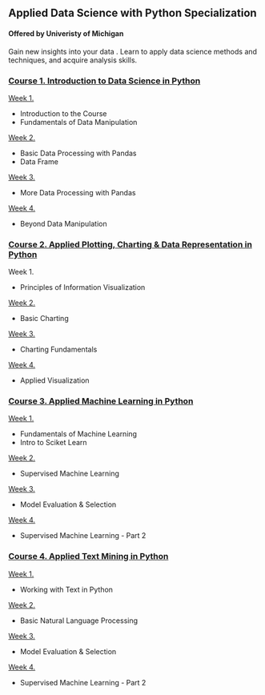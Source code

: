 ## Applied Data Science with Python Specialization 
#### Offered by Univeristy of Michigan
Gain new insights into your data . Learn to apply data science methods and techniques, and acquire analysis skills.

### [Course 1. Introduction to Data Science in Python](https://github.com/kh4vv/Coursera/tree/origin/UMich_DataScience/course1)
[Week 1.](https://github.com/kh4vv/Coursera/tree/origin/UMich_DataScience/course1/week1) 
- Introduction to the Course
- Fundamentals of Data Manipulation

[Week 2.](https://github.com/kh4vv/Coursera/tree/origin/UMich_DataScience/course1/week2)
- Basic Data Processing with Pandas
- Data Frame

[Week 3.](https://github.com/kh4vv/Coursera/tree/origin/UMich_DataScience/course1/week3)
- More Data Processing with Pandas

[Week 4.](https://github.com/kh4vv/Coursera/tree/origin/UMich_DataScience/course1/week4)
- Beyond Data Manipulation

### [Course 2. Applied Plotting, Charting & Data Representation in Python](https://github.com/kh4vv/Coursera/tree/origin/UMich_DataScience/course2)
Week 1.
- Principles of Information Visualization

[Week 2.](https://github.com/kh4vv/Coursera/tree/origin/UMich_DataScience/course2/week2)
- Basic Charting

[Week 3.](https://github.com/kh4vv/Coursera/tree/origin/UMich_DataScience/course2/week3)
- Charting Fundamentals

[Week 4.](https://github.com/kh4vv/Coursera/tree/origin/UMich_DataScience/course2/week4)
- Applied Visualization


### [Course 3. Applied Machine Learning in Python](https://github.com/kh4vv/Coursera/tree/origin/UMich_DataScience/course3)
[Week 1.](https://github.com/kh4vv/Coursera/tree/origin/UMich_DataScience/course3/week1) 
- Fundamentals of Machine Learning 
- Intro to Sciket Learn

[Week 2.](https://github.com/kh4vv/Coursera/tree/origin/UMich_DataScience/course3/week2)
- Supervised Machine Learning

[Week 3.](https://github.com/kh4vv/Coursera/tree/origin/UMich_DataScience/course3/week3)
- Model Evaluation & Selection

[Week 4.](https://github.com/kh4vv/Coursera/tree/origin/UMich_DataScience/course3/week4)
-  Supervised Machine Learning - Part 2

### [Course 4. Applied Text Mining in Python](https://github.com/kh4vv/Coursera/tree/origin/UMich_DataScience/course4)
[Week 1.](https://github.com/kh4vv/Coursera/tree/origin/UMich_DataScience/course4/week1) 
- Working with Text in Python 

[Week 2.](https://github.com/kh4vv/Coursera/tree/origin/UMich_DataScience/course4/week2)
- Basic Natural Language Processing

[Week 3.](https://github.com/kh4vv/Coursera/tree/origin/UMich_DataScience/course4/week3)
- Model Evaluation & Selection

[Week 4.](https://github.com/kh4vv/Coursera/tree/origin/UMich_DataScience/course4/week4)
-  Supervised Machine Learning - Part 2
